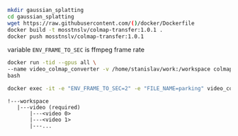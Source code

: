 ```bash
mkdir gaussian_splatting
cd gaussian_splatting
wget https://raw.githubusercontent.com/()/docker/Dockerfile
docker build -t mosstnslv/colmap-transfer:1.0.1 .
docker push mosstnslv/colmap-transfer:1.0.1

```
variable `ENV_FRAME_TO_SEC` is ffmpeg frame rate

```bash
docker run -tid --gpus all \
--name video_colmap_converter -v /home/stanislav/work:/workspace colmap-transfer:1.0 \
bash
```

```bash
docker exec -it -e "ENV_FRAME_TO_SEC=2" -e "FILE_NAME=parking" video_colmap_converter bash -c ". /script.sh"
```

```structure
!---workspace
   |---video (required)
       |---<video 0>
       |---<video 1>
       |---...
```